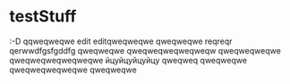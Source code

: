 # testStuff
:-D
qqweqweqwe
 edit editqweqweqwe
qweqweqwe
reqreqr
qerwwdfgsfgddfg
qweqweqwe
qweqweqweqweqweqw
qweqweqweqwe
qweqweqweqweqweqwe
йцуйцуйцуйцу
qweqweq
qweqweqwe
qweqweqweqweqwe
qweqweqwe

